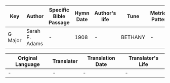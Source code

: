 Key | Author   | Specific Bible Passage     |Hymn Date |Author's life |Tune |Metrical Pattern   |Composer/Source
-- | --------- | ---------------------------|----------|--------------|-----|-------------------|-------------  
G Major |Sarah F. Adams |- |1908 |- |BETHANY |- |Lowell Mason

Original Language | Translater | Translation Date   | Translater's Life  
----------------- | --------- | --------------------|-------------     
\- |- |- |-
